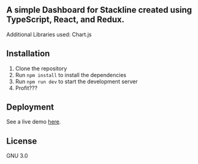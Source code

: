 ## A simple Dashboard for Stackline created using TypeScript, React, and Redux.

Additional Libraries used: Chart.js

## Installation

1. Clone the repository
2. Run `npm install` to install the dependencies
3. Run `npm run dev` to start the development server
4. Profit???

## Deployment

See a live demo [here](https://redplusblue.github.io/stackline).

## License

GNU 3.0
